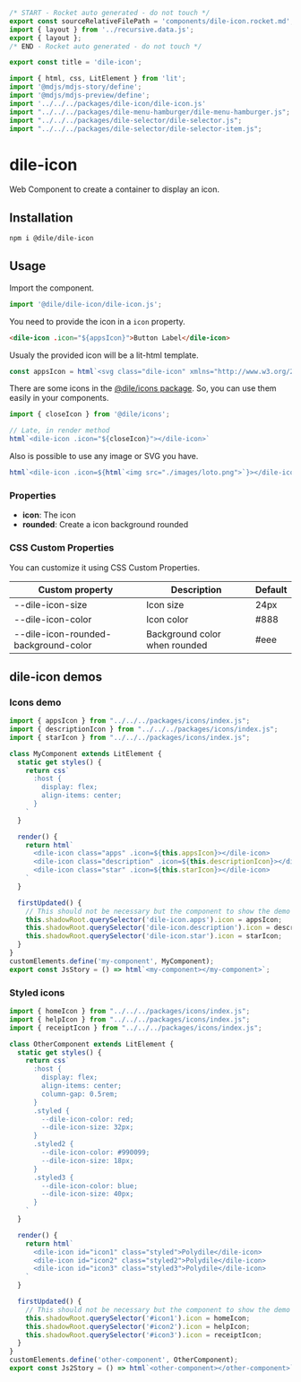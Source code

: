 ```js server
/* START - Rocket auto generated - do not touch */
export const sourceRelativeFilePath = 'components/dile-icon.rocket.md';
import { layout } from '../recursive.data.js';
export { layout };
/* END - Rocket auto generated - do not touch */

export const title = 'dile-icon';
```

```js script
import { html, css, LitElement } from 'lit'; 
import '@mdjs/mdjs-story/define';
import '@mdjs/mdjs-preview/define';
import '../../../packages/dile-icon/dile-icon.js'
import "../../../packages/dile-menu-hamburger/dile-menu-hamburger.js";
import "../../../packages/dile-selector/dile-selector.js";
import "../../../packages/dile-selector/dile-selector-item.js";
```

# dile-icon

Web Component to create a container to display an icon.

## Installation

```bash
npm i @dile/dile-icon
```

## Usage

Import the component.

```javascript
import '@dile/dile-icon/dile-icon.js';
```

You need to provide the icon in a ```icon``` property.

```html
<dile-icon .icon="${appsIcon}">Button Label</dile-icon>
```

Usualy the provided icon will be a lit-html template.

```javascript
const appsIcon = html`<svg class="dile-icon" xmlns="http://www.w3.org/2000/svg" height="24px" viewBox="0 0 24 24" width="24px" fill="#000000"><path d="M0 0h24v24H0z" fill="none"/><path d="M4 8h4V4H4v4zm6 12h4v-4h-4v4zm-6 0h4v-4H4v4zm0-6h4v-4H4v4zm6 0h4v-4h-4v4zm6-10v4h4V4h-4zm-6 4h4V4h-4v4zm6 6h4v-4h-4v4zm0 6h4v-4h-4v4z"/></svg>`;
```

There are some icons in the [@dile/icons package](/utils/icons). So, you can use them easily in your components.

```javascript
import { closeIcon } from '@dile/icons';

// Late, in render method
html`<dile-icon .icon="${closeIcon}"></dile-icon>`
```
Also is possible to use any image or SVG you have.

```javascript
html`<dile-icon .icon=${html`<img src="./images/loto.png">`}></dile-icon>`
```

### Properties

- **icon**: The icon
- **rounded**: Create a icon background rounded

### CSS Custom Properties

You can customize it using CSS Custom Properties.

Custom property | Description | Default
----------------|-------------|---------
--dile-icon-size | Icon size | 24px
--dile-icon-color | Icon color | #888
--dile-icon-rounded-background-color | Background color when rounded | #eee

## dile-icon demos

### Icons demo

```js preview-story
import { appsIcon } from "../../../packages/icons/index.js";
import { descriptionIcon } from "../../../packages/icons/index.js";
import { starIcon } from "../../../packages/icons/index.js";

class MyComponent extends LitElement {
  static get styles() {
    return css`
      :host {
        display: flex;
        align-items: center;
      }
    `
  }

  render() {
    return html`
      <dile-icon class="apps" .icon=${this.appsIcon}></dile-icon>
      <dile-icon class="description" .icon=${this.descriptionIcon}></dile-icon>
      <dile-icon class="star" .icon=${this.starIcon}></dile-icon>
    `
  }

  firstUpdated() {
    // This should not be necessary but the component to show the demo does not work well with interpoplation of strings
    this.shadowRoot.querySelector('dile-icon.apps').icon = appsIcon;
    this.shadowRoot.querySelector('dile-icon.description').icon = descriptionIcon;
    this.shadowRoot.querySelector('dile-icon.star').icon = starIcon;
  }
}
customElements.define('my-component', MyComponent);
export const JsStory = () => html`<my-component></my-component>`;
```

### Styled icons

```js preview-story
import { homeIcon } from "../../../packages/icons/index.js";
import { helpIcon } from "../../../packages/icons/index.js";
import { receiptIcon } from "../../../packages/icons/index.js";

class OtherComponent extends LitElement {
  static get styles() {
    return css`
      :host {
        display: flex;
        align-items: center;
        column-gap: 0.5rem;
      }
      .styled {
        --dile-icon-color: red;
        --dile-icon-size: 32px;
      }
      .styled2 {
        --dile-icon-color: #990099;
        --dile-icon-size: 18px;
      }
      .styled3 {
        --dile-icon-color: blue;
        --dile-icon-size: 40px;
      }
    `
  }

  render() {
    return html`
      <dile-icon id="icon1" class="styled">Polydile</dile-icon>
      <dile-icon id="icon2" class="styled2">Polydile</dile-icon>
      <dile-icon id="icon3" class="styled3">Polydile</dile-icon>
    `
  }

  firstUpdated() {
    // This should not be necessary but the component to show the demo does not work well with interpoplation of strings
    this.shadowRoot.querySelector('#icon1').icon = homeIcon;
    this.shadowRoot.querySelector('#icon2').icon = helpIcon;
    this.shadowRoot.querySelector('#icon3').icon = receiptIcon;
  }
}
customElements.define('other-component', OtherComponent);
export const Js2Story = () => html`<other-component></other-component>`;
```


